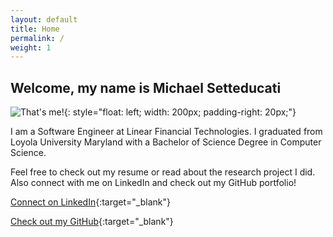 ```yaml
---
layout: default
title: Home
permalink: /
weight: 1
---
```


## Welcome, my name is Michael Setteducati

![That's me!](/assets/michaelsetteducati.jpg){: style="float: left; width: 200px; padding-right: 20px;"}

I am a Software Engineer at Linear Financial Technologies. I graduated from Loyola University Maryland with a Bachelor of Science Degree in Computer Science.

Feel free to check out my resume or read about the research project I did. Also connect with me on LinkedIn and check out my GitHub portfolio!

[Connect on LinkedIn](http://linkedin.com/in/michaelsetteducati){:target="_blank"}

[Check out my GitHub](http://github.com/msetteducati){:target="_blank"}